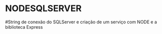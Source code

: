 # NODESQLSERVER

#String de conexão do SQLServer e criação de um serviço com NODE e a biblioteca Express